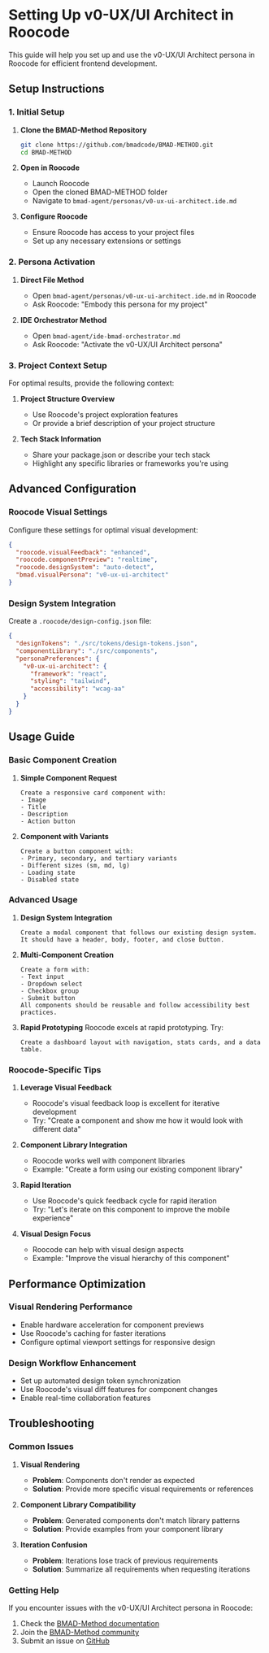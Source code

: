 ﻿# Setting Up v0-UX/UI Architect in Roocode

This guide will help you set up and use the v0-UX/UI Architect persona in Roocode for efficient frontend development.

## Setup Instructions

### 1. Initial Setup

1. **Clone the BMAD-Method Repository**
   ```bash
   git clone https://github.com/bmadcode/BMAD-METHOD.git
   cd BMAD-METHOD
   ```

2. **Open in Roocode**
   - Launch Roocode
   - Open the cloned BMAD-METHOD folder
   - Navigate to `bmad-agent/personas/v0-ux-ui-architect.ide.md`

3. **Configure Roocode**
   - Ensure Roocode has access to your project files
   - Set up any necessary extensions or settings

### 2. Persona Activation

1. **Direct File Method**
   - Open `bmad-agent/personas/v0-ux-ui-architect.ide.md` in Roocode
   - Ask Roocode: "Embody this persona for my project"

2. **IDE Orchestrator Method**
   - Open `bmad-agent/ide-bmad-orchestrator.md`
   - Ask Roocode: "Activate the v0-UX/UI Architect persona"

### 3. Project Context Setup

For optimal results, provide the following context:

1. **Project Structure Overview**
   - Use Roocode's project exploration features
   - Or provide a brief description of your project structure

2. **Tech Stack Information**
   - Share your package.json or describe your tech stack
   - Highlight any specific libraries or frameworks you're using

## Advanced Configuration

### Roocode Visual Settings
Configure these settings for optimal visual development:
```json
{
  "roocode.visualFeedback": "enhanced",
  "roocode.componentPreview": "realtime",
  "roocode.designSystem": "auto-detect",
  "bmad.visualPersona": "v0-ux-ui-architect"
}
```

### Design System Integration
Create a `.roocode/design-config.json` file:
```json
{
  "designTokens": "./src/tokens/design-tokens.json",
  "componentLibrary": "./src/components",
  "personaPreferences": {
    "v0-ux-ui-architect": {
      "framework": "react",
      "styling": "tailwind",
      "accessibility": "wcag-aa"
    }
  }
}
```

## Usage Guide

### Basic Component Creation

1. **Simple Component Request**
   ```
   Create a responsive card component with:
   - Image
   - Title
   - Description
   - Action button
   ```

2. **Component with Variants**
   ```
   Create a button component with:
   - Primary, secondary, and tertiary variants
   - Different sizes (sm, md, lg)
   - Loading state
   - Disabled state
   ```

### Advanced Usage

1. **Design System Integration**
   ```
   Create a modal component that follows our existing design system.
   It should have a header, body, footer, and close button.
   ```

2. **Multi-Component Creation**
   ```
   Create a form with:
   - Text input
   - Dropdown select
   - Checkbox group
   - Submit button
   All components should be reusable and follow accessibility best practices.
   ```

3. **Rapid Prototyping**
   Roocode excels at rapid prototyping. Try:
   ```
   Create a dashboard layout with navigation, stats cards, and a data table.
   ```

### Roocode-Specific Tips

1. **Leverage Visual Feedback**
   - Roocode's visual feedback loop is excellent for iterative development
   - Try: "Create a component and show me how it would look with different data"

2. **Component Library Integration**
   - Roocode works well with component libraries
   - Example: "Create a form using our existing component library"

3. **Rapid Iteration**
   - Use Roocode's quick feedback cycle for rapid iteration
   - Try: "Let's iterate on this component to improve the mobile experience"

4. **Visual Design Focus**
   - Roocode can help with visual design aspects
   - Example: "Improve the visual hierarchy of this component"

## Performance Optimization

### Visual Rendering Performance
- Enable hardware acceleration for component previews
- Use Roocode's caching for faster iterations
- Configure optimal viewport settings for responsive design

### Design Workflow Enhancement
- Set up automated design token synchronization
- Use Roocode's visual diff features for component changes
- Enable real-time collaboration features

## Troubleshooting

### Common Issues

1. **Visual Rendering**
   - **Problem**: Components don't render as expected
   - **Solution**: Provide more specific visual requirements or references

2. **Component Library Compatibility**
   - **Problem**: Generated components don't match library patterns
   - **Solution**: Provide examples from your component library

3. **Iteration Confusion**
   - **Problem**: Iterations lose track of previous requirements
   - **Solution**: Summarize all requirements when requesting iterations

### Getting Help

If you encounter issues with the v0-UX/UI Architect persona in Roocode:

1. Check the [BMAD-Method documentation](https://github.com/bmadcode/BMAD-METHOD/docs)
2. Join the [BMAD-Method community](https://github.com/bmadcode/BMAD-METHOD/discussions)
3. Submit an issue on [GitHub](https://github.com/bmadcode/BMAD-METHOD/issues)
